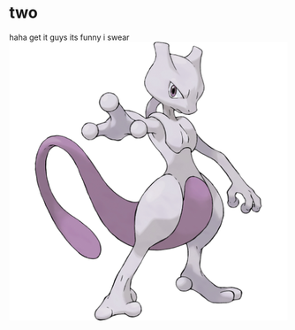 # two
haha get it guys its funny i swear
![mewtwo](https://raw.githubusercontent.com/mew/two/master/mewtwo.png)
